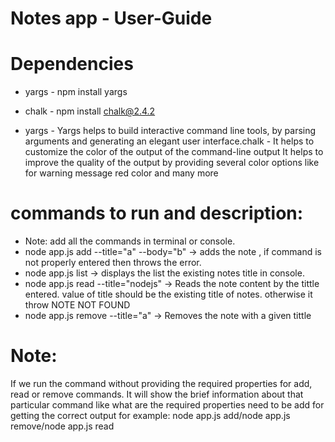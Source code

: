 # Notes app - User-Guide

# Dependencies
- yargs - npm install yargs 
- chalk - npm install chalk@2.4.2

- yargs - Yargs helps to build interactive command line tools, by parsing arguments and generating an elegant user interface.chalk - It helps to customize the color of the output of the command-line output It helps to improve the quality of the output by providing several color options like for warning message red color and many more

# commands to run and description:

- Note: add all the commands in terminal or console.
- node app.js add --title="a" --body="b" -> adds the note , if command is not properly entered then throws the error.
- node app.js list -> displays the list the existing notes title in console.
- node app.js read --title="nodejs" -> Reads the note content by the tittle entered. value of title should be the existing title of notes. otherwise it throw NOTE NOT FOUND
- node app.js remove --title="a" -> Removes the note with a given tittle

# Note:
If we run the command without providing the required properties for add, read or remove commands.
It will show the brief information about that particular command like what are the required properties 
need to be add for getting the correct output for example: node app.js add/node app.js remove/node app.js read

